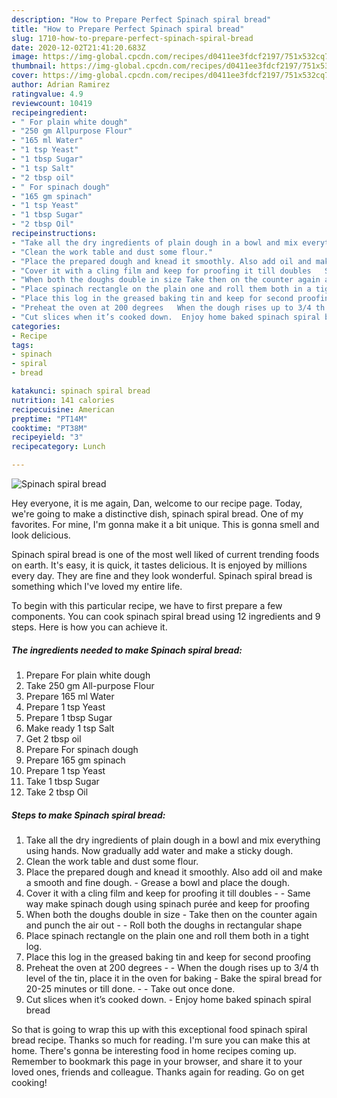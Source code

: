```yaml
---
description: "How to Prepare Perfect Spinach spiral bread"
title: "How to Prepare Perfect Spinach spiral bread"
slug: 1710-how-to-prepare-perfect-spinach-spiral-bread
date: 2020-12-02T21:41:20.683Z
image: https://img-global.cpcdn.com/recipes/d0411ee3fdcf2197/751x532cq70/spinach-spiral-bread-recipe-main-photo.jpg
thumbnail: https://img-global.cpcdn.com/recipes/d0411ee3fdcf2197/751x532cq70/spinach-spiral-bread-recipe-main-photo.jpg
cover: https://img-global.cpcdn.com/recipes/d0411ee3fdcf2197/751x532cq70/spinach-spiral-bread-recipe-main-photo.jpg
author: Adrian Ramirez
ratingvalue: 4.9
reviewcount: 10419
recipeingredient:
- " For plain white dough"
- "250 gm Allpurpose Flour"
- "165 ml Water"
- "1 tsp Yeast"
- "1 tbsp Sugar"
- "1 tsp Salt"
- "2 tbsp oil"
- " For spinach dough"
- "165 gm spinach"
- "1 tsp Yeast"
- "1 tbsp Sugar"
- "2 tbsp Oil"
recipeinstructions:
- "Take all the dry ingredients of plain dough in a bowl and mix everything using hands. Now gradually add water and make a sticky dough."
- "Clean the work table and dust some flour."
- "Place the prepared dough and knead it smoothly. Also add oil and make a smooth and fine dough.  Grease a bowl and place the dough."
- "Cover it with a cling film and keep for proofing it till doubles   Same way make spinach dough using spinach purée and keep for proofing"
- "When both the doughs double in size Take then on the counter again and punch the air out  Roll both the doughs in rectangular shape"
- "Place spinach rectangle on the plain one and roll them both in a tight log."
- "Place this log in the greased baking tin and keep for second proofing"
- "Preheat the oven at 200 degrees   When the dough rises up to 3/4 th level of the tin, place it in the oven for baking  Bake the spiral bread for 20-25 minutes or till done.   Take out once done."
- "Cut slices when it’s cooked down.  Enjoy home baked spinach spiral bread"
categories:
- Recipe
tags:
- spinach
- spiral
- bread

katakunci: spinach spiral bread 
nutrition: 141 calories
recipecuisine: American
preptime: "PT14M"
cooktime: "PT38M"
recipeyield: "3"
recipecategory: Lunch

---
```



![Spinach spiral bread](https://img-global.cpcdn.com/recipes/d0411ee3fdcf2197/751x532cq70/spinach-spiral-bread-recipe-main-photo.jpg)

Hey everyone, it is me again, Dan, welcome to our recipe page. Today, we're going to make a distinctive dish, spinach spiral bread. One of my favorites. For mine, I'm gonna make it a bit unique. This is gonna smell and look delicious.



Spinach spiral bread is one of the most well liked of current trending foods on earth. It's easy, it is quick, it tastes delicious. It is enjoyed by millions every day. They are fine and they look wonderful. Spinach spiral bread is something which I've loved my entire life.


To begin with this particular recipe, we have to first prepare a few components. You can cook spinach spiral bread using 12 ingredients and 9 steps. Here is how you can achieve it.

<!--inarticleads1-->

##### The ingredients needed to make Spinach spiral bread:

1. Prepare  For plain white dough
1. Take 250 gm All-purpose Flour
1. Prepare 165 ml Water
1. Prepare 1 tsp Yeast
1. Prepare 1 tbsp Sugar
1. Make ready 1 tsp Salt
1. Get 2 tbsp oil
1. Prepare  For spinach dough
1. Prepare 165 gm spinach
1. Prepare 1 tsp Yeast
1. Take 1 tbsp Sugar
1. Take 2 tbsp Oil




<!--inarticleads2-->

##### Steps to make Spinach spiral bread:

1. Take all the dry ingredients of plain dough in a bowl and mix everything using hands. Now gradually add water and make a sticky dough.
1. Clean the work table and dust some flour.
1. Place the prepared dough and knead it smoothly. Also add oil and make a smooth and fine dough.  - Grease a bowl and place the dough.
1. Cover it with a cling film and keep for proofing it till doubles  -  - Same way make spinach dough using spinach purée and keep for proofing
1. When both the doughs double in size - Take then on the counter again and punch the air out -  - Roll both the doughs in rectangular shape
1. Place spinach rectangle on the plain one and roll them both in a tight log.
1. Place this log in the greased baking tin and keep for second proofing
1. Preheat the oven at 200 degrees  -  - When the dough rises up to 3/4 th level of the tin, place it in the oven for baking  - Bake the spiral bread for 20-25 minutes or till done.  -  - Take out once done.
1. Cut slices when it’s cooked down.  - Enjoy home baked spinach spiral bread




So that is going to wrap this up with this exceptional food spinach spiral bread recipe. Thanks so much for reading. I'm sure you can make this at home. There's gonna be interesting food in home recipes coming up. Remember to bookmark this page in your browser, and share it to your loved ones, friends and colleague. Thanks again for reading. Go on get cooking!
